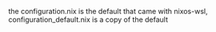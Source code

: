the configuration.nix is the default that came with nixos-wsl,
configuration_default.nix is a copy of the default
